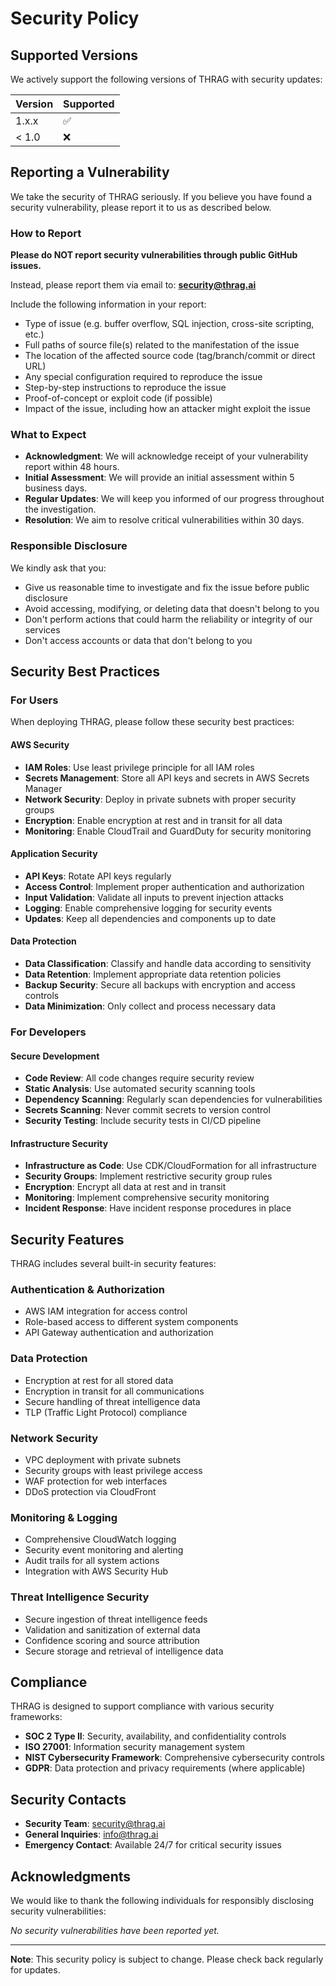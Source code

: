 # Security Policy

## Supported Versions

We actively support the following versions of THRAG with security updates:

| Version | Supported          |
| ------- | ------------------ |
| 1.x.x   | :white_check_mark: |
| < 1.0   | :x:                |

## Reporting a Vulnerability

We take the security of THRAG seriously. If you believe you have found a security vulnerability, please report it to us as described below.

### How to Report

**Please do NOT report security vulnerabilities through public GitHub issues.**

Instead, please report them via email to: **security@thrag.ai**

Include the following information in your report:
- Type of issue (e.g. buffer overflow, SQL injection, cross-site scripting, etc.)
- Full paths of source file(s) related to the manifestation of the issue
- The location of the affected source code (tag/branch/commit or direct URL)
- Any special configuration required to reproduce the issue
- Step-by-step instructions to reproduce the issue
- Proof-of-concept or exploit code (if possible)
- Impact of the issue, including how an attacker might exploit the issue

### What to Expect

- **Acknowledgment**: We will acknowledge receipt of your vulnerability report within 48 hours.
- **Initial Assessment**: We will provide an initial assessment within 5 business days.
- **Regular Updates**: We will keep you informed of our progress throughout the investigation.
- **Resolution**: We aim to resolve critical vulnerabilities within 30 days.

### Responsible Disclosure

We kindly ask that you:
- Give us reasonable time to investigate and fix the issue before public disclosure
- Avoid accessing, modifying, or deleting data that doesn't belong to you
- Don't perform actions that could harm the reliability or integrity of our services
- Don't access accounts or data that don't belong to you

## Security Best Practices

### For Users

When deploying THRAG, please follow these security best practices:

#### AWS Security
- **IAM Roles**: Use least privilege principle for all IAM roles
- **Secrets Management**: Store all API keys and secrets in AWS Secrets Manager
- **Network Security**: Deploy in private subnets with proper security groups
- **Encryption**: Enable encryption at rest and in transit for all data
- **Monitoring**: Enable CloudTrail and GuardDuty for security monitoring

#### Application Security
- **API Keys**: Rotate API keys regularly
- **Access Control**: Implement proper authentication and authorization
- **Input Validation**: Validate all inputs to prevent injection attacks
- **Logging**: Enable comprehensive logging for security events
- **Updates**: Keep all dependencies and components up to date

#### Data Protection
- **Data Classification**: Classify and handle data according to sensitivity
- **Data Retention**: Implement appropriate data retention policies
- **Backup Security**: Secure all backups with encryption and access controls
- **Data Minimization**: Only collect and process necessary data

### For Developers

#### Secure Development
- **Code Review**: All code changes require security review
- **Static Analysis**: Use automated security scanning tools
- **Dependency Scanning**: Regularly scan dependencies for vulnerabilities
- **Secrets Scanning**: Never commit secrets to version control
- **Security Testing**: Include security tests in CI/CD pipeline

#### Infrastructure Security
- **Infrastructure as Code**: Use CDK/CloudFormation for all infrastructure
- **Security Groups**: Implement restrictive security group rules
- **Encryption**: Encrypt all data at rest and in transit
- **Monitoring**: Implement comprehensive security monitoring
- **Incident Response**: Have incident response procedures in place

## Security Features

THRAG includes several built-in security features:

### Authentication & Authorization
- AWS IAM integration for access control
- Role-based access to different system components
- API Gateway authentication and authorization

### Data Protection
- Encryption at rest for all stored data
- Encryption in transit for all communications
- Secure handling of threat intelligence data
- TLP (Traffic Light Protocol) compliance

### Network Security
- VPC deployment with private subnets
- Security groups with least privilege access
- WAF protection for web interfaces
- DDoS protection via CloudFront

### Monitoring & Logging
- Comprehensive CloudWatch logging
- Security event monitoring and alerting
- Audit trails for all system actions
- Integration with AWS Security Hub

### Threat Intelligence Security
- Secure ingestion of threat intelligence feeds
- Validation and sanitization of external data
- Confidence scoring and source attribution
- Secure storage and retrieval of intelligence data

## Compliance

THRAG is designed to support compliance with various security frameworks:

- **SOC 2 Type II**: Security, availability, and confidentiality controls
- **ISO 27001**: Information security management system
- **NIST Cybersecurity Framework**: Comprehensive cybersecurity controls
- **GDPR**: Data protection and privacy requirements (where applicable)

## Security Contacts

- **Security Team**: security@thrag.ai
- **General Inquiries**: info@thrag.ai
- **Emergency Contact**: Available 24/7 for critical security issues

## Acknowledgments

We would like to thank the following individuals for responsibly disclosing security vulnerabilities:

<!-- This section will be updated as we receive and resolve security reports -->

*No security vulnerabilities have been reported yet.*

---

**Note**: This security policy is subject to change. Please check back regularly for updates.